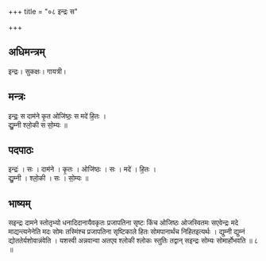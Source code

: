 +++
title = "०८ इन्द्रः स"

+++
## अधिमन्त्रम्
इन्द्रः। सुकक्षः। गायत्री।

## मन्त्रः
इन्द्रः॒ स दाम॑ने कृ॒त ओजि॑ष्ठः॒ स मदे॑ हि॒तः ।  
द्यु॒म्नी श्लो॒की स सो॒म्यः ॥

## पदपाठः
इन्द्रः॑ । सः । दाम॑ने । कृ॒तः । ओजि॑ष्ठः । सः । मदे॑ । हि॒तः ।  
द्यु॒म्नी । श्लो॒की । सः । सो॒म्यः ॥

## भाष्यम्
सइन्द्रः दामने स्तोतृभ्यो धनादिदानायैवकृतः प्रजापतिना सृष्टः किंच ओजिष्ठः ओजस्वितमः सएवेन्द्रः मदे माद्यन्त्यनेनेति मदः सोमः तस्मिंश्च प्रजापतिना सृष्टिकाले हितः सोमपानार्थंच निहितइत्यर्थः । द्युम्नी द्युम्नं द्योततेर्यशोवान्नंवेति । यशस्वी अन्नवान्वा अतएव श्लोकी श्लोकः स्तुतिः तद्वान् सइन्द्रः सोम्यः सोमार्होभवति ॥ ८ ॥
